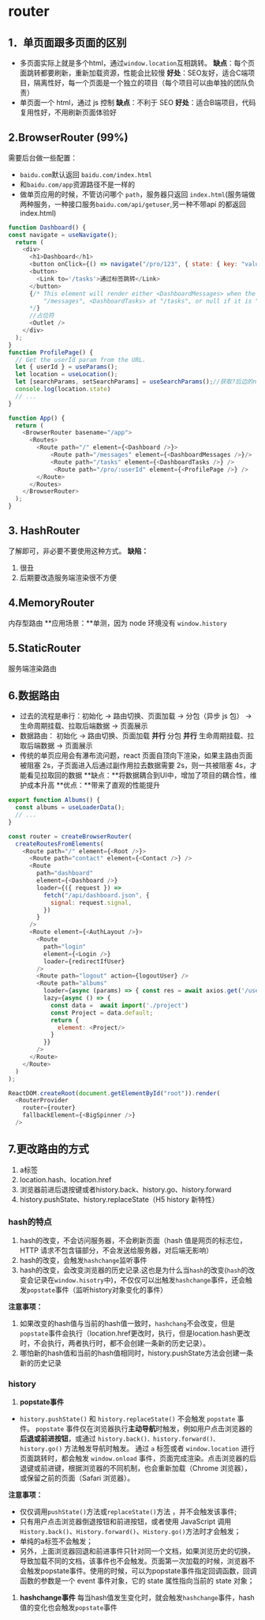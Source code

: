 # router
## 1．单页面跟多页面的区别
- 多页面实际上就是多个html，通过`window.location`互相跳转。
    **缺点**：每个页面跳转都要刷新，重新加载资源，性能会比较慢
    **好处**：SEO友好，适合C端项目，隔离性好，每一个页面是一个独立的项目（每个项目可以由单独的团队负责）
- 单页面一个 html，通过 js 控制
    **缺点**：不利于 SEO
    **好处**：适合B端项目，代码复用性好，不用刷新页面体验好

## 2.BrowserRouter (99%)
需要后台做一些配置：
  - `baidu.com`默认返回 `baidu.com/index.html`
  - 和`baidu.com/app`资源路径不是一样的
  - 做单页应用的时候，不管访问哪个 `path`，服务器只返回 `index.html`(服务端做两种服务，一种接口服务`baidu.com/api/getuser`,另一种不带api 的都返回 index.html)

```js
function Dashboard() {
const navigate = useNavigate();
  return (
    <div>
      <h1>Dashboard</h1>
      <button onClick={() => navigate("/pro/123", { state: { key: "value" } })}>跳转并传递 state </button>
      <button>
        <Link to='/tasks'>通过标签跳转</Link>
      </button>
      {/* This element will render either <DashboardMessages> when the URL is
          "/messages", <DashboardTasks> at "/tasks", or null if it is "/"
      */}
      //占位符
      <Outlet />
    </div>
  );
}
function ProfilePage() {
  // Get the userId param from the URL.
  let { userId } = useParams();
  let location = useLocation();
  let [searchParams, setSearchParams] = useSearchParams();//获取?后边的name=xxx
  console.log(location.state)
  // ...
}

function App() {
  return (
    <BrowserRouter basename="/app">
      <Routes>
        <Route path="/" element={<Dashboard />}>
            <Route path="/messages" element={<DashboardMessages />}/>
            <Route path="/tasks" element={<DashboardTasks />} />
             <Route path="/pro/:userId" element={<ProfilePage />} />
        </Route>
      </Routes>
    </BrowserRouter>
  );
}
```
## 3. HashRouter
了解即可，非必要不要使用这种方式。
**缺陷：**
1. 很丑
2. 后期要改造服务端渲染很不方便

## 4.MemoryRouter
内存型路由
**应用场景：**单测，因为 node 环境没有 `window.history`

## 5.StaticRouter
服务端渲染路由

## 6.数据路由
- 过去的流程是串行：初始化 -> 路由切换、页面加载 -> 分包（异步 js 包） -> 生命周期挂载、拉取后端数据 -> 页面展示
- 数据路由： 初始化 -> 路由切换、页面加载 **并行** 分包 **并行** 生命周期挂载、拉取后端数据 -> 页面展示
- 传统的单页应用会有瀑布流问题，react 页面自顶向下渲染，如果主路由页面被阻塞 2s，子页面进入后通过副作用拉去数据需要 2s，则一共被阻塞 4s，才能看见拉取回的数据
**缺点：**将数据耦合到UI中，增加了项目的耦合性，维护成本升高
**优点：**带来了直观的性能提升
```js
export function Albums() {
  const albums = useLoaderData();
  // ...
}

const router = createBrowserRouter(
  createRoutesFromElements(
    <Route path="/" element={<Root />}>
      <Route path="contact" element={<Contact />} />
      <Route
        path="dashboard"
        element={<Dashboard />}
        loader={({ request }) =>
          fetch("/api/dashboard.json", {
            signal: request.signal,
          })
        }
      />
      <Route element={<AuthLayout />}>
        <Route
          path="login"
          element={<Login />}
          loader={redirectIfUser}
        />
        <Route path="logout" action={logoutUser} />
        <Route path="albums" 
          loader={async (params) => { const res = await axios.get('/user'); return res;}}
          lazy={async () => {
            const data =  await import('./project')
            const Project = data.default;
            return {
              element: <Project/>
            }
          }}
        />
      </Route>
    </Route>
  )
);

ReactDOM.createRoot(document.getElementById("root")).render(
  <RouterProvider
    router={router}
    fallbackElement={<BigSpinner />}
  />
```
## 7.更改路由的方式
1. a标签
2. location.hash、location.href
3. 浏览器前进后退按键或者history.back、history.go、history.forward
4. history.pushState、history.replaceState（H5 history 新特性）

### hash的特点
1. hash的改变，不会访问服务器，不会刷新页面（hash 值是网页的标志位，HTTP 请求不包含锚部分，不会发送给服务器，对后端无影响）
2. hash的改变，会触发`hashchange`监听事件
3. hash的改变，会改变浏览器的历史记录.这也是为什么当`hash`的改变(`hash`的改变会记录在`window.hisotry`中)，不仅仅可以出触发`hashchange`事件，还会触发`popstate`事件（监听history对象变化的事件）

**注意事项：**
1. 如果改变的hash值与当前的hash值一致时，`hashchang`不会改变，但是`popstate`事件会执行（location.href更改时，执行，但是location.hash更改时，不会执行，两者执行时，都不会创建一条新的历史记录）。
2. 哪怕新的hash值和当前的hash值相同时，history.pushState方法会创建一条新的历史记录

### history
1. **popstate事件**
- `history.pushState()` 和 `history.replaceState()` 不会触发 `popstate` 事件。 `popstate` 事件仅在浏览器执行**主动导航**时触发，例如用户点击浏览器的**后退或前进按钮**，或通过 `history.back()、history.forward()、history.go()` 方法触发导航时触发。
通过 `a` 标签或者 `window.location` 进行页面跳转时，都会触发 `window.onload` 事件，页面完成渲染。点击浏览器的后退键或前进键，根据浏览器的不同机制，也会重新加载（Chrome 浏览器），或保留之前的页面（Safari 浏览器）。

**注意事项：**
- 仅仅调用`pushState()`方法或`replaceState()`方法 ，并不会触发该事件;
- 只有用户点击浏览器倒退按钮和前进按钮，或者使用 JavaScript 调用`History.back()`、`History.forward()`、`History.go()`方法时才会触发；
- 单纯的a标签不会触发；
- 另外，上面浏览器回退和前进事件只针对同一个文档，如果浏览历史的切换，导致加载不同的文档，该事件也不会触发。页面第一次加载的时候，浏览器不会触发popstate事件。使用的时候，可以为popstate事件指定回调函数，回调函数的参数是一个 event 事件对象，它的 state 属性指向当前的 state 对象；

1. **hashchange事件**
每当hash值发生变化时，就会触发`hashchange`事件，hash值的变化也会触发`popstate`事件
